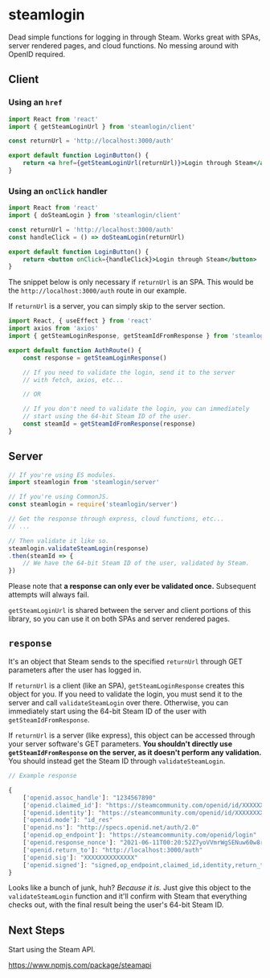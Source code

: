 # steamlogin

Dead simple functions for logging in through Steam. Works great with SPAs, server rendered pages, and cloud functions. No messing around with OpenID required.

## Client


### Using an `href`

```jsx
import React from 'react'
import { getSteamLoginUrl } from 'steamlogin/client'

const returnUrl = 'http://localhost:3000/auth'

export default function LoginButton() {
    return <a href={getSteamLoginUrl(returnUrl)}>Login through Steam</a>
}
```

### Using an `onClick` handler

```jsx
import React from 'react'
import { doSteamLogin } from 'steamlogin/client'

const returnUrl = 'http://localhost:3000/auth'
const handleClick = () => doSteamLogin(returnUrl)

export default function LoginButton() {
    return <button onClick={handleClick}>Login through Steam</button>
}
```

The snippet below is only necessary if `returnUrl` is an SPA. This would be the `http://localhost:3000/auth` route in our example.

If `returnUrl` is a server, you can simply skip to the server section.

```jsx
import React, { useEffect } from 'react'
import axios from 'axios'
import { getSteamLoginResponse, getSteamIdFromResponse } from 'steamlogin/client'

export default function AuthRoute() {
    const response = getSteamLoginResponse()

    // If you need to validate the login, send it to the server
    // with fetch, axios, etc...

    // OR

    // If you don't need to validate the login, you can immediately
    // start using the 64-bit Steam ID of the user.
    const steamId = getSteamIdFromResponse(response)
}
```

## Server

```typescript
// If you're using ES modules.
import steamlogin from 'steamlogin/server'

// If you're using CommonJS.
const steamlogin = require('steamlogin/server')

// Get the response through express, cloud functions, etc...
// ...

// Then validate it like so.
steamlogin.validateSteamLogin(response)
.then(steamId => {
    // We have the 64-bit Steam ID of the user, validated by Steam.
})
```

Please note that **a response can only ever be validated once.** Subsequent attempts will always fail.

`getSteamLoginUrl` is shared between the server and client portions of this library, so you can use it on both SPAs and server rendered pages.

## `response`

It's an object that Steam sends to the specified `returnUrl` through GET parameters after the user has logged in.

If `returnUrl` is a client (like an SPA), `getSteamLoginResponse` creates this object for you. If you need to validate the login, you must send it to the server and call `validateSteamLogin` over there. Otherwise, you can immediately start using the 64-bit Steam ID of the user with `getSteamIdFromResponse`.

If `returnUrl` is a server (like express), this object can be accessed through your server software's GET parameters. **You shouldn't directly use `getSteamIdFromResponse` on the server, as it doesn't perform any validation.** You should instead get the Steam
ID through `validateSteamLogin`.

```typescript
// Example response

{
    ['openid.assoc_handle']: "1234567890"
    ['openid.claimed_id']: "https://steamcommunity.com/openid/id/XXXXXXXXXXXXXX"
    ['openid.identity']: "https://steamcommunity.com/openid/id/XXXXXXXXXXXXXX"
    ['openid.mode']: "id_res"
    ['openid.ns']: "http://specs.openid.net/auth/2.0"
    ['openid.op_endpoint']: "https://steamcommunity.com/openid/login"
    ['openid.response_nonce']: "2021-06-11T00:20:52Z7yoVVmrWgSENuw60w8rj2zZ82K4="
    ['openid.return_to']: "http://localhost:3000/auth"
    ['openid.sig']: "XXXXXXXXXXXXXX"
    ['openid.signed']: "signed,op_endpoint,claimed_id,identity,return_to,response_nonce,assoc_handle"
}
```

Looks like a bunch of junk, huh? *Because it is.* Just give this object to the `validateSteamLogin` function and it'll confirm with Steam that everything checks out, with the final result being the user's 64-bit Steam ID.

## Next Steps

Start using the Steam API.

https://www.npmjs.com/package/steamapi